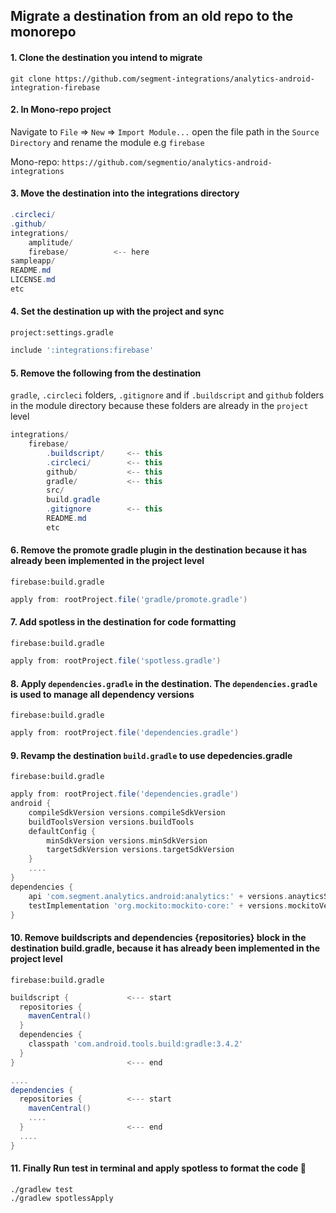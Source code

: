 ## Migrate a destination from an old repo to the monorepo

#### 1. Clone the destination you intend to migrate
```shell
git clone https://github.com/segment-integrations/analytics-android-integration-firebase
```
#### 2. In Mono-repo project 
Navigate to `File` => `New` => `Import Module...` open the file path in the `Source Directory` and rename the module e.g `firebase`

Mono-repo: `https://github.com/segmentio/analytics-android-integrations`

#### 3. Move the  destination into the integrations directory
``` java
.circleci/
.github/
integrations/
    amplitude/
    firebase/          <-- here
sampleapp/ 
README.md
LICENSE.md
etc
```
#### 4. Set the destination up with the project and sync
`project:settings.gradle` 
```groovy
include ':integrations:firebase'
```
#### 5. Remove the following from the destination
`gradle`, `.circleci` folders, `.gitignore` and if `.buildscript` and `github` folders in the module directory because these folders are already in the `project` level

```java
integrations/ 
    firebase/
        .buildscript/     <-- this
        .circleci/        <-- this
        github/           <-- this
        gradle/           <-- this
        src/ 
        build.gradle
        .gitignore        <-- this
        README.md
        etc
```
#### 6. Remove the promote gradle plugin in the destination because it has already been implemented in the project level 
`firebase:build.gradle` 
``` groovy
apply from: rootProject.file('gradle/promote.gradle')
```

#### 7. Add spotless in the destination for code formatting
`firebase:build.gradle` 
``` groovy
apply from: rootProject.file('spotless.gradle')
```
#### 8. Apply `dependencies.gradle` in the destination. The `dependencies.gradle` is used to manage all dependency versions
`firebase:build.gradle` 
``` groovy
apply from: rootProject.file('dependencies.gradle')
```
#### 9. Revamp the destination `build.gradle` to use depedencies.gradle
`firebase:build.gradle` 
``` groovy
apply from: rootProject.file('dependencies.gradle')
android {
    compileSdkVersion versions.compileSdkVersion 
    buildToolsVersion versions.buildTools
    defaultConfig {
        minSdkVersion versions.minSdkVersion
        targetSdkVersion versions.targetSdkVersion
    }
    ....
}
dependencies {
    api 'com.segment.analytics.android:analytics:' + versions.anayticsSdkVersion
    testImplementation 'org.mockito:mockito-core:' + versions.mockitoVersion
}
```
#### 10. Remove buildscripts  and dependencies {repositories} block in the destination build.gradle, because it has already been implemented in the project level 
`firebase:build.gradle` 
``` groovy
buildscript {             <--- start
  repositories {
    mavenCentral()
  }
  dependencies {
    classpath 'com.android.tools.build:gradle:3.4.2'
  }
}                         <--- end

....
dependencies {
  repositories {          <--- start
    mavenCentral()
    ....
  }                       <--- end
  ....
}
```

#### 11. Finally Run test in terminal and apply spotless to format the code :rocket:
``` shell
./gradlew test 
./gradlew spotlessApply
```